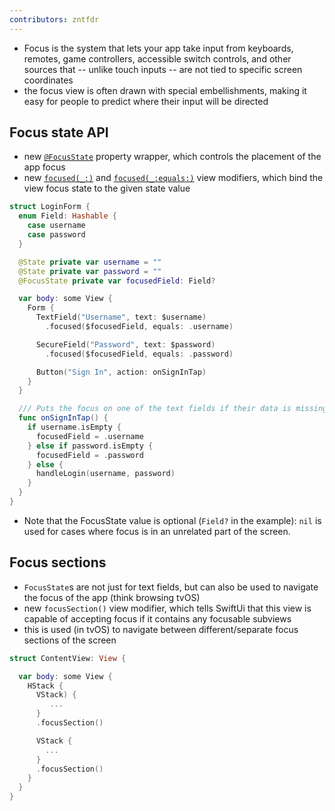 ```yaml
---
contributors: zntfdr
---
```


- Focus is the system that lets your app take input from keyboards, remotes, game controllers, accessible switch controls, and other sources that -- unlike touch inputs -- are not tied to specific screen coordinates
- the focus view is often drawn with special embellishments, making it easy for people to predict where their input will be directed

## Focus state API

- new [`@FocusState`][@FocusState] property wrapper, which controls the placement of the app focus
- new [`focused(_:)`][focused(_:)] and [`focused(_:equals:)`][focused(_:equals:)] view modifiers, which bind the view focus state to the given state value

```swift
struct LoginForm {
  enum Field: Hashable {
    case username
    case password
  }

  @State private var username = ""
  @State private var password = ""
  @FocusState private var focusedField: Field?

  var body: some View {
    Form {
      TextField("Username", text: $username)
        .focused($focusedField, equals: .username)

      SecureField("Password", text: $password)
        .focused($focusedField, equals: .password)

      Button("Sign In", action: onSignInTap)
    }
  }

  /// Puts the focus on one of the text fields if their data is missing.
  func onSignInTap() {
    if username.isEmpty {
      focusedField = .username
    } else if password.isEmpty {
      focusedField = .password
    } else {
      handleLogin(username, password)
    }
  }
}
```

- Note that the FocusState value is optional (`Field?` in the example): `nil` is used for cases where focus is in an unrelated part of the screen.

## Focus sections

- `FocusState`s are not just for text fields, but can also be used to navigate the focus of the app (think browsing tvOS)
- new `focusSection()` view modifier, which tells SwiftUi that this view is capable of accepting focus if it contains any focusable subviews
- this is used (in tvOS) to navigate between different/separate focus sections of the screen

```swift
struct ContentView: View {

  var body: some View {
    HStack {
      VStack) {
         ...
      }
      .focusSection()

      VStack {
        ...
      }
      .focusSection()
    }
  }
}
```

[@FocusState]: https://developer.apple.com/documentation/SwiftUI/FocusState
[focused(_:)]: https://developer.apple.com/documentation/swiftui/view/focused(_:)
[focused(_:equals:)]: https://developer.apple.com/documentation/swiftui/view/focused(_:equals:)
